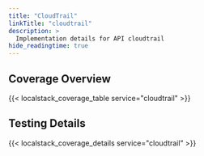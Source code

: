 ```yaml
---
title: "CloudTrail"
linkTitle: "cloudtrail"
description: >
  Implementation details for API cloudtrail
hide_readingtime: true
---
```


## Coverage Overview

{{< localstack_coverage_table service="cloudtrail" >}}

## Testing Details

{{< localstack_coverage_details service="cloudtrail" >}}
